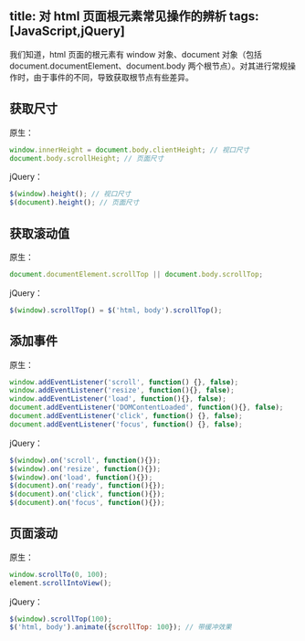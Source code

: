title: 对 html 页面根元素常见操作的辨析
tags: [JavaScript,jQuery]
---
我们知道，html 页面的根元素有 window 对象、document 对象（包括 document.documentElement、document.body 两个根节点）。对其进行常规操作时，由于事件的不同，导致获取根节点有些差异。


## 获取尺寸
原生：

``` javascript
window.innerHeight = document.body.clientHeight; // 视口尺寸
document.body.scrollHeight; // 页面尺寸
```
jQuery：

``` javascript
$(window).height(); // 视口尺寸
$(document).height(); // 页面尺寸
```

## 获取滚动值
原生：

``` javascript
document.documentElement.scrollTop || document.body.scrollTop;
```

jQuery：

``` javascript
$(window).scrollTop() = $('html, body').scrollTop();
```

## 添加事件
原生：

``` javascript
window.addEventListener('scroll', function() {}, false);
window.addEventListener('resize', function(){}, false);
window.addEventListener('load', function(){}, false);
document.addEventListener('DOMContentLoaded', function(){}, false);
document.addEventListener('click', function() {}, false);
document.addEventListener('focus', function() {}, false);
```
jQuery：

``` javascript
$(window).on('scroll', function(){});
$(window).on('resize', function(){});
$(window).on('load', function(){});
$(document).on('ready', function(){});
$(document).on('click', function(){});
$(document).on('focus', function(){});
```

## 页面滚动
原生：

``` javascript
window.scrollTo(0, 100);
element.scrollIntoView();
```
jQuery：

``` javascript
$(window).scrollTop(100);
$('html, body').animate({scrollTop: 100}); // 带缓冲效果
```
